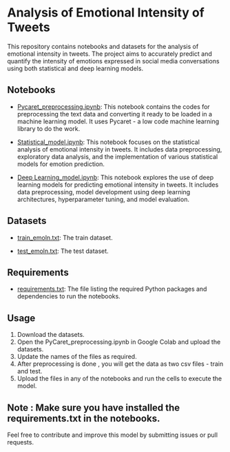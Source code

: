 # Analysis of Emotional Intensity of Tweets

This repository contains notebooks and datasets for the analysis of emotional intensity in tweets. The project aims to accurately predict and quantify the intensity of emotions expressed in social media conversations using both statistical and deep learning models.

## Notebooks

- [Pycaret_preprocessing.ipynb](models/Pycaret_preprocessing.ipynb): This notebook contains the codes for preprocessing the text data and converting it ready to be loaded in a machine learning model. It uses Pycaret - a low code machine learning library to do the work.
  
- [Statistical_model.ipynb](models/Statistical_model.ipynb): This notebook focuses on the statistical analysis of emotional intensity in tweets. It includes data preprocessing, exploratory data analysis, and the implementation of various statistical models for emotion prediction.

- [Deep Learning_model.ipynb](models/Deep_learning_model.ipynb): This notebook explores the use of deep learning models for predicting emotional intensity in tweets. It includes data preprocessing, model development using deep learning architectures, hyperparameter tuning, and model evaluation.

## Datasets

- [train_emoln.txt](models/train_emoln.text): The train dataset.

- [test_emoln.txt](models/test_emoln.text): The test dataset.

## Requirements

- [requirements.txt](requirements.txt): The file listing the required Python packages and dependencies to run the notebooks.

## Usage

1. Download the datasets.
2.  Open the PyCaret_preprocessing.ipynb in Google Colab and upload the datasets.
3.  Update the names of the files as required.
4.  After preprocessing is done , you will get the data as two csv files - train and test.
5.  Upload the files in any of the notebooks and run the cells to execute the model.

   ## Note : Make sure you have installed the requirements.txt in the notebooks.

Feel free to contribute and improve this model by submitting issues or pull requests.
